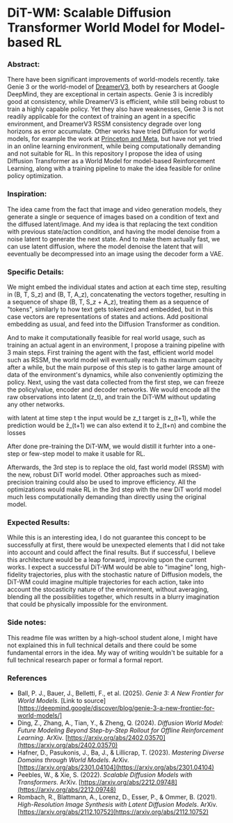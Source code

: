 # DiT-WM: Scalable Diffusion Transformer World Model for Model-based RL

### Abstract:
There have been significant improvements of world-models recently. take Genie 3 or the world-model of [DreamerV3](https://arxiv.org/pdf/2301.04104), both by researchers at Google DeepMind, they are exceptional in certain aspects. Genie 3 is incredibly good at consistency, while DreamerV3 is efficient, while still being robust to train a highly capable policy. Yet they also have weaknesses, Genie 3 is not readily applicable for the context of training an agent in a specific environment, and DreamerV3 RSSM consistency degrade over long horizons as error accumulate. Other works have tried Diffusion for world models, for example the work at [Princeton and Meta](https://arxiv.org/pdf/2402.03570), but have not yet tried in an online learning environment, while being computationally demanding and not suitable for RL. In this repository I propose the idea of using Diffusion Transformer as a World Model for model-based Reinforcement Learning, along with a training pipeline to make the idea feasible for online policy optimization.

### Inspiration:
The idea came from the fact that image and video generation models, they generate a single or sequence of images based on a condition of text and the diffused latent/image. And my idea is that replacing the text condition with previous state/action condition, and having the model denoise from a noise latent to generate the next state. And to make them actually fast, we can use latent diffusion, where the model denoise the latent that will eeventually be decompressed into an image using the decoder form a VAE.

### Specific Details:
We might embed the individual states and action at each time step, resulting in (B, T, S_z) and (B, T, A_z), concatenating the vectors together, resulting in a sequence of shape (B, T, S_z + A_z), treating them as a sequence of "tokens", similarly to how text gets tokenized and embedded, but in this case vectors are representations of states and actions. Add positional embedding as usual, and feed into the Diffusion Transformer as condition.

And to make it computationally feasible for real world usage, such as training an actual agent in an environment, I propose a training pipeline with 3 main steps. First training the agent with the fast, efficient world model such as RSSM, the world model will eventually reach its maximum capacity after a while, but the main purpose of this step is to gather large amount of data of the environment's dynamics, while also conveniently optimizing the policy. Next, using the vast data collected from the first step, we can freeze the policy/value, encoder and decoder networks. We would encode all the raw observations into latent (z_t), and train the DiT-WM without updating any other networks.

with latent at time step t
the input would be z_t
target is z_(t+1), while the prediction would be z̄_(t+1)
we can also extend it to z̄_(t+n) and combine the losses

After done pre-training the DiT-WM, we would distill it furhter into a one-step or few-step model to make it usable for RL.

Afterwards, the 3rd step is to replace the old, fast world model (RSSM) with the new, robust DiT world model. Other approaches such as mixed-precision training could also be used to improve efficiency. All the optimizations would make RL in the 3rd step with the new DiT world model much less computationally demanding than directly using the original model.

### Expected Results:
While this is an interesting idea, I do not guarantee this concept to be successfully at first, there would be unexpected elements that I did not take into account and could affect the final results. But if successful, I believe this architecture would be a leap forward, improving upon the current works. I expect a successful DiT-WM would be able to "imagine" long, high-fidelity trajectories, plus with the stochastic nature of Diffusion models, the DiT-WM could imagine multiple trajectories for each action, take into account the stocasticity nature of the environment, without averaging, blending all the possibilities together, which results in a blurry imagination that could be physically impossible for the environment.

### Side notes:
This readme file was written by a high-school student alone, I might have not explained this in full technical details and there could be some fundamental errors in the idea. My way of writing wouldn't be suitable for a full technical research paper or formal a formal report.

### References
-   Ball, P. J., Bauer, J., Belletti, F., et al. (2025). *Genie 3: A New Frontier for World Models*.
    [Link to source][https://deepmind.google/discover/blog/genie-3-a-new-frontier-for-world-models/]
-   Ding, Z., Zhang, A., Tian, Y., & Zheng, Q. (2024). *Diffusion World Model: Future Modeling Beyond Step-by-Step Rollout for Offline Reinforcement Learning*. ArXiv.
    [https://arxiv.org/abs/2402.03570](https://arxiv.org/abs/2402.03570)
-   Hafner, D., Pasukonis, J., Ba, J., & Lillicrap, T. (2023). *Mastering Diverse Domains through World Models*. ArXiv.
    [https://arxiv.org/abs/2301.04104](https://arxiv.org/abs/2301.04104)
-   Peebles, W., & Xie, S. (2022). *Scalable Diffusion Models with Transformers*. ArXiv.
    [https://arxiv.org/abs/2212.09748](https://arxiv.org/abs/2212.09748)
-   Rombach, R., Blattmann, A., Lorenz, D., Esser, P., & Ommer, B. (2021). *High-Resolution Image Synthesis with Latent Diffusion Models*. ArXiv.
    [https://arxiv.org/abs/2112.10752](https://arxiv.org/abs/2112.10752)




